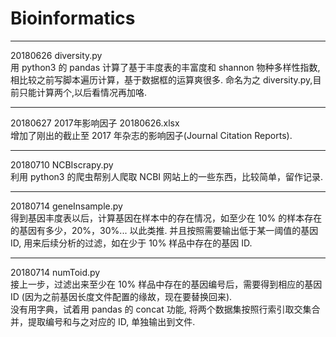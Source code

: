 # Bioinformatics

***
20180626  diversity.py  
用 python3 的 pandas 计算了基于丰度表的丰富度和 shannon 物种多样性指数,相比较之前写脚本遍历计算，基于数据框的运算爽很多. 命名为之 diversity.py,目前只能计算两个,以后看情况再加咯.

***
20180627  2017年影响因子 20180626.xlsx  
增加了刚出的截止至 2017 年杂志的影响因子(Journal Citation Reports).

***
20180710  NCBIscrapy.py  
利用 python3 的爬虫帮别人爬取 NCBI 网站上的一些东西，比较简单，留作记录.

***
20180714  geneInsample.py  
得到基因丰度表以后，计算基因在样本中的存在情况，如至少在 10% 的样本存在的基因有多少，20%，30%... 以此类推.
并且按照需要输出低于某一阈值的基因 ID, 用来后续分析的过滤，如在少于 10% 样品中存在的基因 ID.  

***
20180714  numToid.py  
接上一步，过滤出来至少在 10% 样品中存在的基因编号后，需要得到相应的基因 ID (因为之前基因长度文件配置的缘故，现在要替换回来).  
没有用字典，试着用 pandas 的 concat 功能, 将两个数据集按照行索引取交集合并，提取编号和与之对应的 ID, 单独输出到文件.  

